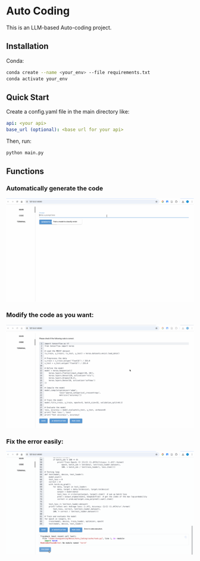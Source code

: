 # Auto Coding
This is an LLM-based Auto-coding project.

## Installation
Conda:
```sh
conda create --name <your_env> --file requirements.txt
conda activate your_env
```

## Quick Start
Create a config.yaml file in the main directory like:
```yaml
api: <your api>
base_url (optional): <base url for your api>
```
Then, run:
```sh
python main.py
```

## Functions

### Automatically generate the code

![Main](./figures/main.gif)

### Modify the code as you want:

![Modify](./figures/code.gif)

### Fix the error easily:

![Fix](./figures/fix.gif)